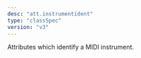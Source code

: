 ```yaml
---
desc: "att.instrumentident"
type: "classSpec"
version: "v3"
---
```


Attributes which identify a MIDI instrument.